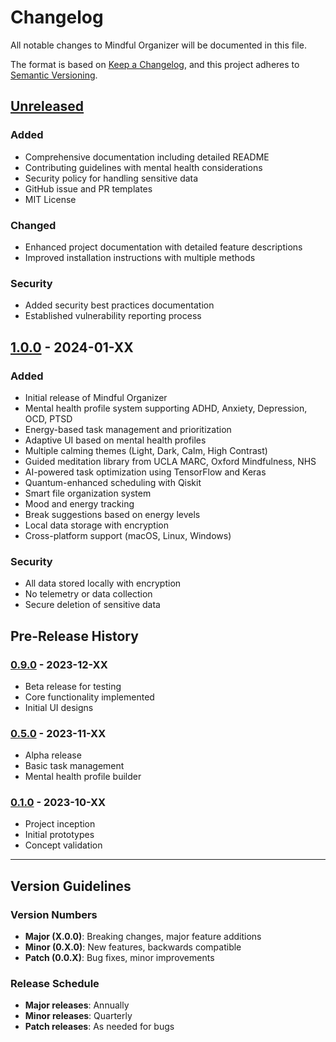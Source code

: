 # Changelog

All notable changes to Mindful Organizer will be documented in this file.

The format is based on [Keep a Changelog](https://keepachangelog.com/en/1.0.0/),
and this project adheres to [Semantic Versioning](https://semver.org/spec/v2.0.0.html).

## [Unreleased]

### Added
- Comprehensive documentation including detailed README
- Contributing guidelines with mental health considerations
- Security policy for handling sensitive data
- GitHub issue and PR templates
- MIT License

### Changed
- Enhanced project documentation with detailed feature descriptions
- Improved installation instructions with multiple methods

### Security
- Added security best practices documentation
- Established vulnerability reporting process

## [1.0.0] - 2024-01-XX

### Added
- Initial release of Mindful Organizer
- Mental health profile system supporting ADHD, Anxiety, Depression, OCD, PTSD
- Energy-based task management and prioritization
- Adaptive UI based on mental health profiles
- Multiple calming themes (Light, Dark, Calm, High Contrast)
- Guided meditation library from UCLA MARC, Oxford Mindfulness, NHS
- AI-powered task optimization using TensorFlow and Keras
- Quantum-enhanced scheduling with Qiskit
- Smart file organization system
- Mood and energy tracking
- Break suggestions based on energy levels
- Local data storage with encryption
- Cross-platform support (macOS, Linux, Windows)

### Security
- All data stored locally with encryption
- No telemetry or data collection
- Secure deletion of sensitive data

## Pre-Release History

### [0.9.0] - 2023-12-XX
- Beta release for testing
- Core functionality implemented
- Initial UI designs

### [0.5.0] - 2023-11-XX
- Alpha release
- Basic task management
- Mental health profile builder

### [0.1.0] - 2023-10-XX
- Project inception
- Initial prototypes
- Concept validation

---

## Version Guidelines

### Version Numbers
- **Major (X.0.0)**: Breaking changes, major feature additions
- **Minor (0.X.0)**: New features, backwards compatible
- **Patch (0.0.X)**: Bug fixes, minor improvements

### Release Schedule
- **Major releases**: Annually
- **Minor releases**: Quarterly
- **Patch releases**: As needed for bugs

[Unreleased]: https://github.com/ntoledo319/Mindful-Organizer/compare/v1.0.0...HEAD
[1.0.0]: https://github.com/ntoledo319/Mindful-Organizer/releases/tag/v1.0.0
[0.9.0]: https://github.com/ntoledo319/Mindful-Organizer/releases/tag/v0.9.0
[0.5.0]: https://github.com/ntoledo319/Mindful-Organizer/releases/tag/v0.5.0
[0.1.0]: https://github.com/ntoledo319/Mindful-Organizer/releases/tag/v0.1.0